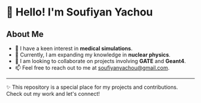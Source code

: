 # 👋 Hello! I'm Soufiyan Yachou

## About Me
- 👀 I have a keen interest in **medical simulations**.
- 🌱 Currently, I am expanding my knowledge in **nuclear physics**.
- 💞️ I am looking to collaborate on projects involving **GATE** and **Geant4**.
- 📫 Feel free to reach out to me at [soufiyanyachou@gmail.com](mailto:soufiyanyachou@gmail.com).

---

✨ This repository is a special place for my projects and contributions. Check out my work and let's connect!
